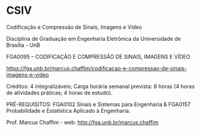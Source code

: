 # CSIV
Codificação e Compressão de Sinais, Imagens e Vídeo


Disciplina de Graduação em Engenharia Eletrônica da Universidade de Brasília - UnB

FGA0095 – CODIFICAÇÃO E COMPRESSÃO DE SINAIS, IMAGENS E VÍDEO

https://fga.unb.br/marcus.chaffim/codificacao-e-compressao-de-sinais-imagens-e-video

Créditos: 4 integralizáveis; Carga horária semanal prevista: 8 horas (4 horas de atividades práticas; 4 horas de estudo).

PRÉ-REQUISITOS: FGA0102 Sinais e Sistemas para Engenharia & FGA0157 Probabilidade e Estatística Aplicado à Engenharia.


Prof. Marcus Chaffim - web: http://fga.unb.br/marcus.chaffim
